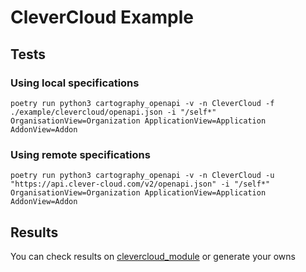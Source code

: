 # CleverCloud Example

## Tests

### Using local specifications
```
poetry run python3 cartography_openapi -v -n CleverCloud -f ./example/clevercloud/openapi.json -i "/self*" OrganisationView=Organization ApplicationView=Application AddonView=Addon
```

### Using remote specifications
```
poetry run python3 cartography_openapi -v -n CleverCloud -u "https://api.clever-cloud.com/v2/openapi.json" -i "/self*" OrganisationView=Organization ApplicationView=Application AddonView=Addon
```

## Results

You can check results on [clevercloud_module](./clevercloud_module/) or generate your owns
